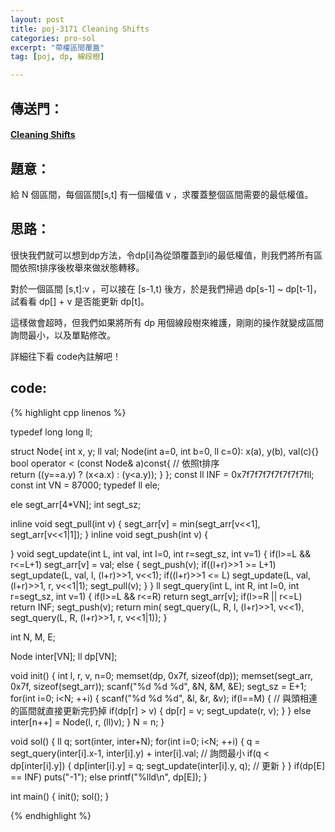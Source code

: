 ```yaml
---
layout: post
title: poj-3171 Cleaning Shifts
categories: pro-sol
excerpt: "帶權區間覆蓋"
tag: [poj, dp, 線段樹]

---
```


## 傳送門：

#### [Cleaning Shifts](http://poj.org/problem?id=3171)

## 題意：

給 N 個區間，每個區間[s,t] 有一個權值 v ，求覆蓋整個區間需要的最低權值。

## 思路：

很快我們就可以想到dp方法，令dp[i]為從頭覆蓋到i的最低權值，則我們將所有區間依照t排序後枚舉來做狀態轉移。

對於一個區間 [s,t]:v ，可以接在 [s-1,t) 後方，於是我們掃過 dp[s-1] ~ dp[t-1]，試看看 dp[] + v 是否能更新 dp[t]。

這樣做會超時，但我們如果將所有 dp 用個線段樹來維護，剛剛的操作就變成區間詢問最小，以及單點修改。

詳細往下看 code內註解吧！

## code:

{% highlight cpp linenos %}

typedef long long ll;

struct Node{
  int x, y;
  ll val;
  Node(int a=0, int b=0, ll c=0):
    x(a), y(b), val(c){}
  bool operator < (const Node& a)const{	        // 依照t排序	
    return ((y==a.y) ? (x<a.x) : (y<a.y));
  }
};
const ll INF = 0x7f7f7f7f7f7f7f7fll;
const int VN = 87000;
typedef ll ele;

ele segt_arr[4*VN];
int segt_sz;

inline void segt_pull(int v) {
  segt_arr[v] = min(segt_arr[v<<1], segt_arr[v<<1|1]);
}
inline void segt_push(int v) {

}
void segt_update(int L, int val, int l=0, int r=segt_sz, int v=1) {
  if(l>=L && r<=L+1) segt_arr[v] = val;
  else {
    segt_push(v);
    if((l+r)>>1 >= L+1) segt_update(L, val, l, (l+r)>>1, v<<1);
    if((l+r)>>1 <= L) segt_update(L, val, (l+r)>>1, r, v<<1|1);
    segt_pull(v);
  }
}
ll segt_query(int L, int R, int l=0, int r=segt_sz, int v=1) {
  if(l>=L && r<=R) return segt_arr[v];
  if(l>=R || r<=L) return INF;
  segt_push(v);
  return min( segt_query(L, R, l, (l+r)>>1, v<<1), 
      segt_query(L, R, (l+r)>>1, r, v<<1|1));
}

int N, M, E;

Node inter[VN]; 
ll dp[VN];

void init() {
  int l, r, v, n=0;
  memset(dp, 0x7f, sizeof(dp));
  memset(segt_arr, 0x7f, sizeof(segt_arr));
  scanf("%d %d %d", &N, &M, &E);
  segt_sz = E+1;
  for(int i=0; i<N; ++i) {
    scanf("%d %d %d", &l, &r, &v);
    if(l==M) {                          // 與頭相連的區間就直接更新完扔掉
      if(dp[r] > v) {
        dp[r] = v;
        segt_update(r, v);
      }
    }
    else inter[n++] = Node(l, r, (ll)v);
  }
  N = n;
}

void sol() {
  ll q;
  sort(inter, inter+N);
  for(int i=0; i<N; ++i) {
    q = segt_query(inter[i].x-1, inter[i].y) + inter[i].val;      // 詢問最小
    if(q < dp[inter[i].y]) {
      dp[inter[i].y] = q;
      segt_update(inter[i].y, q);             // 更新
    }
  }
  if(dp[E] == INF) puts("-1");
  else printf("%lld\n", dp[E]);
}

int main() {
  init();
  sol();
}

{% endhighlight %}
